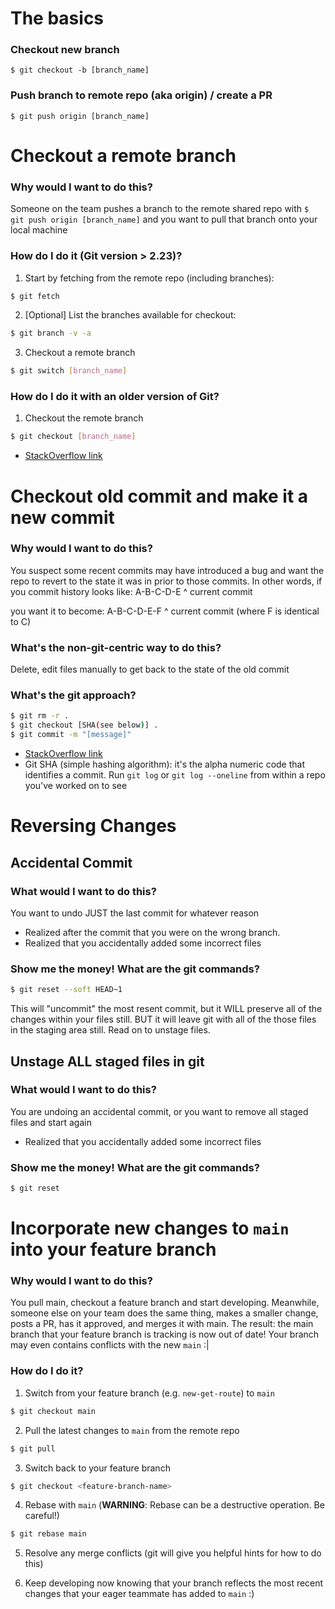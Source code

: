 # The basics
### Checkout new branch
`$ git checkout -b [branch_name]`

### Push branch to remote repo (aka origin) / create a PR
`$ git push origin [branch_name]`

# Checkout a remote branch
### Why would I want to do this?
Someone on the team pushes a branch to the remote shared repo with `$ git push origin [branch_name]` and you want to pull that branch onto your local machine

### How do I do it (Git version > 2.23)?
1) Start by fetching from the remote repo (including branches): 
```bash
$ git fetch
``` 
2) [Optional] List the branches available for checkout:
```bash
$ git branch -v -a
```
3) Checkout a remote branch
```bash
$ git switch [branch_name]
```

### How do I do it with an older version of Git? 
1) Checkout the remote branch
```bash
$ git checkout [branch_name]
```

* [StackOverflow link](https://stackoverflow.com/questions/1783405/how-do-i-check-out-a-remote-git-branch)


# Checkout old commit and make it a new commit
### Why would I want to do this?
You suspect some recent commits may have introduced a bug and want the repo to revert to the state it was in prior to those commits. In other words, if you commit history looks like:
A-B-C-D-E
        ^
        current commit

you want it to become:
A-B-C-D-E-F
          ^ 
          current commit (where F is identical to C)

### What's the non-git-centric way to do this? 
Delete, edit files manually to get back to the state of the old commit

### What's the git approach? 
```bash
$ git rm -r .
$ git checkout [SHA(see below)] .
$ git commit -m "[message]" 
```

* [StackOverflow link](https://stackoverflow.com/questions/3380805/checkout-old-commit-and-make-it-a-new-commit)
* Git SHA (simple hashing algorithm): it's the alpha numeric code that identifies a commit. Run `git log` or `git log --oneline` from within a repo you've worked on to see

# Reversing Changes
## Accidental Commit
### What would I want to do this?
You want to undo JUST the last commit for whatever reason
- Realized after the commit that you were on the wrong branch.
- Realized that you accidentally added some incorrect files

### Show me the money! What are the git commands?
```bash
$ git reset --soft HEAD~1
```
This will "uncommit" the most resent commit, but it WILL preserve all of the changes within your files still. BUT it will leave git with all of the those files in the staging area still. Read on to unstage files.

## Unstage ALL staged files in git
### What would I want to do this?
You are undoing an accidental commit, or you want to remove all staged files and start again
- Realized that you accidentally added some incorrect files

### Show me the money! What are the git commands?
```bash
$ git reset
```

# Incorporate new changes to `main` into your feature branch
### Why would I want to do this?
You pull main, checkout a feature branch and start developing. Meanwhile, someone else on your team does the same thing, makes a smaller change, posts a PR, has it approved, and merges it with main. The result: the main branch that your feature branch is tracking is now out of date! Your branch may even contains conflicts with the new `main` :| 

### How do I do it?
1) Switch from your feature branch (e.g. `new-get-route`) to `main`
```bash
$ git checkout main
```

2) Pull the latest changes to `main` from the remote repo
```bash
$ git pull 
```

3) Switch back to your feature branch 
```bash
$ git checkout <feature-branch-name>
``` 

4) Rebase with `main` (**WARNING**: Rebase can be a destructive operation. Be careful!)
```bash
$ git rebase main
```

5) Resolve any merge conflicts (git will give you helpful hints for how to do this)

6) Keep developing now knowing that your branch reflects the most recent changes that your eager teammate has added to `main` :) 
